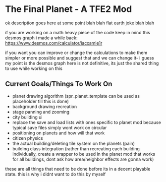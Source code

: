 # The Final Planet - A TFE2 Mod
ok description goes here at some point blah blah flat earth joke blah blah

if you are working on a math heavy piece of the code keep in mind this desmos graph i made a while back: https://www.desmos.com/calculator/iacxamle1r

if you want you can improve or change the calculations to make them simpler or more possible and suggest that and we can change it- i guess my point is the desmos graph here is not definitive, its just the shared thing to use while working on this

## Current Goals/Things To Work On
- planet drawing algorithm (spr_planet_template can be used as placeholder till this is done)
- background drawing recreation
- stage panning and zooming
- city building ui
- replace the save and load lists with ones specific to planet mod because typical save files simply wont work on circular
- positioning on planets and how will that work
- citizen physics
- the actual building/deleting tile system on the planets (pain)
- building class integration (rather than recreating each building individually, create a wrapper to be used in the planet mod that works for all buildings, dont ask how area/neighbor effects are gonna work)

these are all things that need to be done before its in a decent playable state. this is why i didnt want to do this by myself